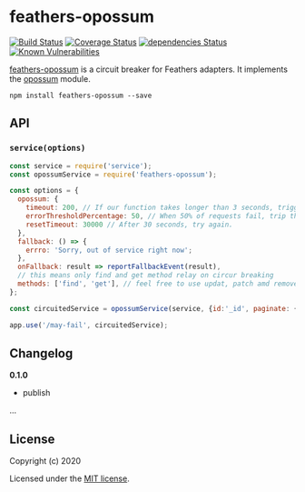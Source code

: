 # feathers-opossum

[![Build Status](https://travis-ci.org/sajov/feathers-opossum.png?branch=master)](https://travis-ci.org/sajov/feathers-opossum)
[![Coverage Status](https://coveralls.io/repos/github/sajov/feathers-opossum/badge.svg?branch=master)](https://coveralls.io/github/sajov/feathers-opossum?branch=master)
[![dependencies Status](https://david-dm.org/sajov/feathers-opossum/status.svg)](https://david-dm.org/sajov/feathers-opossum)
[![Known Vulnerabilities](https://snyk.io/test/npm/feathers-opossum/badge.svg)](https://snyk.io/test/npm/feathers-opossum)

[feathers-opossum](https://github.com/sajov/feathers-opossum) is a circuit breaker for Feathers adapters. It implements the [opossum](https://github.com/nodeshift/opossum) module.

```
npm install feathers-opossum --save
```

## API

### `service(options)`

```javascript
const service = require('service');
const opossumService = require('feathers-opossum');

const options = {
  opossum: {
    timeout: 200, // If our function takes longer than 3 seconds, trigger a failure
    errorThresholdPercentage: 50, // When 50% of requests fail, trip the circuit
    resetTimeout: 30000 // After 30 seconds, try again.
  },
  fallback: () => {
    errro: 'Sorry, out of service right now';
  },
  onFallback: result => reportFallbackEvent(result),
  // this means only find and get method relay on circur breaking
  methods: ['find', 'get'], // feel free to use updat, patch amd remove
};

const circuitedService = opossumService(service, {id:'_id', paginate: {max:10 }, options);

app.use('/may-fail', circuitedService);
```

## Changelog

**0.1.0**

- publish

...

## License

Copyright (c) 2020

Licensed under the [MIT license](LICENSE).
